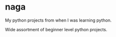 # naga
My python projects from when I was learning python.

Wide assortment of beginner level python projects.
